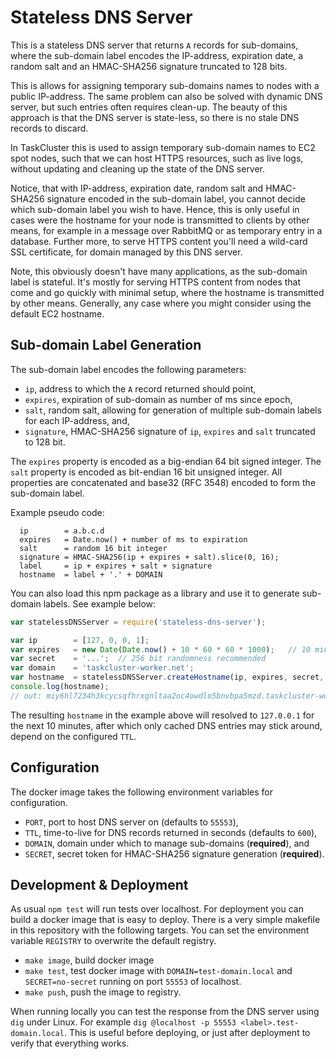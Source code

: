 Stateless DNS Server
====================
This is a stateless DNS server that returns `A` records for sub-domains, where
the sub-domain label encodes the IP-address, expiration date, a random salt and
an HMAC-SHA256 signature truncated to 128 bits.

This is allows for assigning temporary sub-domains names to nodes with a public
IP-address. The same problem can also be solved with dynamic DNS server, but
such entries often requires clean-up. The beauty of this approach is that the
DNS server is state-less, so there is no stale DNS records to discard.

In TaskCluster this is used to assign temporary sub-domain names to EC2 spot
nodes, such that we can host HTTPS resources, such as live logs, without
updating and cleaning up the state of the DNS server.

Notice, that with IP-address, expiration date, random salt and HMAC-SHA256
signature encoded in the sub-domain label, you cannot decide which sub-domain
label you wish to have. Hence, this is only useful in cases were the hostname
for your node is transmitted to clients by other means, for example in a message
over RabbitMQ or as temporary entry in a database. Further more, to serve HTTPS
content you'll need a wild-card SSL certificate, for domain managed by this
DNS server.

Note, this obviously doesn't have many applications, as the sub-domain label
is stateful. It's mostly for serving HTTPS content from nodes that come and go
quickly with minimal setup, where the hostname is transmitted by other means.
Generally, any case where you might consider using the default EC2 hostname.

Sub-domain Label Generation
---------------------------
The sub-domain label encodes the following parameters:
 * `ip`, address to which the `A` record returned should point,
 * `expires`, expiration of sub-domain as number of ms since epoch,
 * `salt`, random salt, allowing for generation of multiple sub-domain labels
    for each IP-address, and,
 * `signature`, HMAC-SHA256 signature of `ip`, `expires` and `salt` truncated
    to 128 bit.

The `expires` property is encoded as a big-endian 64 bit signed integer. The
`salt` property is encoded as bit-endian 16 bit unsigned integer. All properties
are concatenated and base32 (RFC 3548) encoded to form the sub-domain label.

Example pseudo code:
```
  ip        = a.b.c.d
  expires   = Date.now() + number of ms to expiration
  salt      = random 16 bit integer
  signature = HMAC-SHA256(ip + expires + salt).slice(0, 16);
  label     = ip + expires + salt + signature
  hostname  = label + '.' + DOMAIN
```

You can also load this npm package as a library and use it to generate
sub-domain labels. See example below:
```js
var statelessDNSServer = require('stateless-dns-server');

var ip        = [127, 0, 0, 1];
var expires   = new Date(Date.now() + 10 * 60 * 60 * 1000);   // 10 minutes
var secret    = '...';  // 256 bit randomness recommended
var domain    = 'taskcluster-worker.net';
var hostname  = statelessDNSServer.createHostname(ip, expires, secret, domain);
console.log(hostname);
// out: miy6hl7234h3kcycsqfhrxgnltaa2oc4owdlo5bnvbpa5mzd.taskcluster-worker.net
```

The resulting `hostname` in the example above will resolved to `127.0.0.1` for
the next 10 minutes, after which only cached DNS entries may stick around,
depend on the configured `TTL`.

Configuration
-------------
The docker image takes the following environment variables for configuration.
 * `PORT`, port to host DNS server on (defaults to `55553`),
 * `TTL`, time-to-live for DNS records returned in seconds (defaults to `600`),
 * `DOMAIN`, domain under which to manage sub-domains (**required**), and
 * `SECRET`, secret token for HMAC-SHA256 signature generation (**required**).

Development & Deployment
------------------------
As usual `npm test` will run tests over localhost. For deployment you can
build a docker image that is easy to deploy. There is a very simple makefile in
this repository with the following targets. You can set the environment variable
`REGISTRY` to overwrite the default registry.

 * `make image`, build docker image
 * `make test`, test docker image with `DOMAIN=test-domain.local` and
    `SECRET=no-secret` running on port `55553` of localhost.
 * `make push`, push the image to registry.

When running locally you can test the response from the DNS server using `dig`
under Linux. For example `dig @localhost -p 55553 <label>.test-domain.local`.
This is useful before deploying, or just after deployment to verify that
everything works.